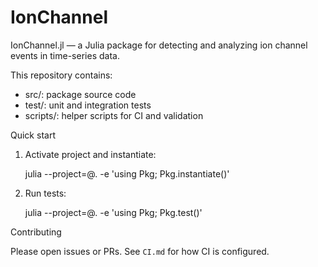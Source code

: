 # IonChannel

IonChannel.jl — a Julia package for detecting and analyzing ion channel events in time-series data.

This repository contains:

- src/: package source code
- test/: unit and integration tests
- scripts/: helper scripts for CI and validation

Quick start

1. Activate project and instantiate:

   julia --project=@. -e 'using Pkg; Pkg.instantiate()'

2. Run tests:

   julia --project=@. -e 'using Pkg; Pkg.test()'

Contributing

Please open issues or PRs. See `CI.md` for how CI is configured.
